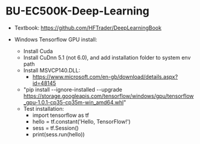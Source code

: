 # BU-EC500K-Deep-Learning

* Textbook: https://github.com/HFTrader/DeepLearningBook

* Windows Tensorflow GPU install: 
  * Install Cuda
  * Install CuDnn 5.1 (not 6.0), and add installation folder to system env path
  * Install MSVCP140.DLL:
    * https://www.microsoft.com/en-gb/download/details.aspx?id=48145
  * "pip install --ignore-installed --upgrade https://storage.googleapis.com/tensorflow/windows/gpu/tensorflow_gpu-1.0.1-cp35-cp35m-win_amd64.whl"
  * Test installation:
    *  import tensorflow as tf
    *  hello = tf.constant('Hello, TensorFlow!')
    *  sess = tf.Session()
    *  print(sess.run(hello))
